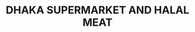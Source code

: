 ---
title: "DHAKA SUPERMARKET AND HALAL MEAT"
url: /bronx/dhaka-supermarket-and-halal-meat/
shop: shop
---